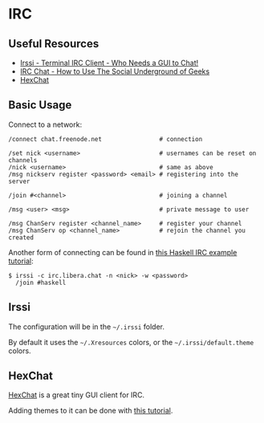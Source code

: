 # IRC

## Useful Resources

- [Irssi - Terminal IRC Client - Who Needs a GUI to Chat!](https://www.youtube.com/watch?v=gOg-V_-tZMo)
- [IRC Chat - How to Use The Social Underground of Geeks](https://www.youtube.com/watch?v=gavdElFoTWI)
- [HexChat](https://hexchat.github.io/)

## Basic Usage

Connect to a network:

```irc
/connect chat.freenode.net                # connection

/set nick <username>                      # usernames can be reset on channels
/nick <username>                          # same as above
/msg nickserv register <password> <email> # registering into the server

/join #<channel>                          # joining a channel

/msg <user> <msg>                         # private message to user

/msg ChanServ register <channel_name>     # register your channel
/msg ChanServ op <channel_name>           # rejoin the channel you created
```

Another form of connecting can be found in [this Haskell IRC example tutorial](https://wiki.haskell.org/IRC_channel):

```console
$ irssi -c irc.libera.chat -n <nick> -w <password>
  /join #haskell
```

## Irssi

The configuration will be in the `~/.irssi` folder.

By default it uses the `~/.Xresources` colors, or the `~/.irssi/default.theme` colors.

## HexChat

[HexChat](https://hexchat.github.io/index.html) is a great tiny GUI client for IRC.

Adding themes to it can be done with [this tutorial](https://hexchat.readthedocs.io/en/latest/appearance.html#theme-files).
